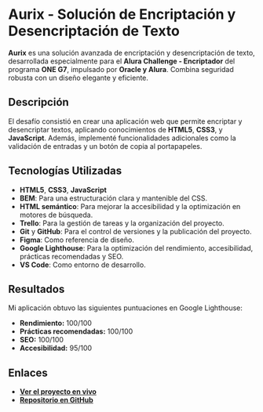 # Aurix - Solución de Encriptación y Desencriptación de Texto

**Aurix** es una solución avanzada de encriptación y desencriptación de texto, desarrollada especialmente para el **Alura Challenge - Encriptador** del programa **ONE G7**, impulsado por **Oracle y Alura**. Combina seguridad robusta con un diseño elegante y eficiente.

## Descripción

El desafío consistió en crear una aplicación web que permite encriptar y desencriptar textos, aplicando conocimientos de **HTML5**, **CSS3**, y **JavaScript**. Además, implementé funcionalidades adicionales como la validación de entradas y un botón de copia al portapapeles.

## Tecnologías Utilizadas

- **HTML5**, **CSS3**, **JavaScript**
- **BEM**: Para una estructuración clara y mantenible del CSS.
- **HTML semántico**: Para mejorar la accesibilidad y la optimización en motores de búsqueda.
- **Trello**: Para la gestión de tareas y la organización del proyecto.
- **Git** y **GitHub**: Para el control de versiones y la publicación del proyecto.
- **Figma**: Como referencia de diseño.
- **Google Lighthouse**: Para la optimización del rendimiento, accesibilidad, prácticas recomendadas y SEO.
- **VS Code**: Como entorno de desarrollo.

## Resultados

Mi aplicación obtuvo las siguientes puntuaciones en Google Lighthouse:

- **Rendimiento:** 100/100
- **Prácticas recomendadas:** 100/100
- **SEO:** 100/100
- **Accesibilidad:** 95/100

## Enlaces

- **[Ver el proyecto en vivo](https://jeanpoolgg.github.io/aurix/)**
- **[Repositorio en GitHub](https://github.com/jeanpoolgg/aurix)**
